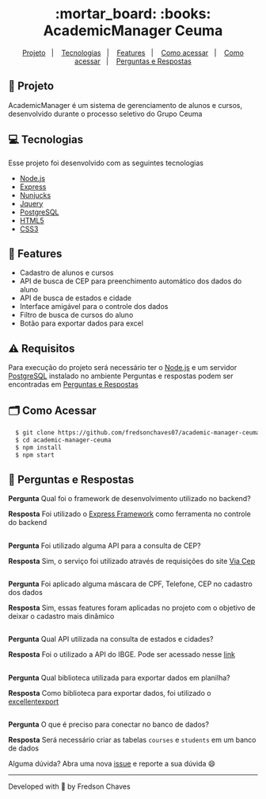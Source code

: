 <h1 align="center">
    :mortar_board: :books: AcademicManager Ceuma
</h1>
<p align="center">
  <a href="#bookmark-projeto">Projeto</a>&nbsp;&nbsp;&nbsp;|&nbsp;&nbsp;&nbsp;
  <a href="#computer-tecnologias">Tecnologias</a>&nbsp;&nbsp;&nbsp;|&nbsp;&nbsp;&nbsp;
  <a href="#rocket-features">Features</a>&nbsp;&nbsp;&nbsp;|&nbsp;&nbsp;&nbsp;
  <a href="#warning-requisitos">Como acessar</a>&nbsp;&nbsp;&nbsp;|&nbsp;&nbsp;&nbsp;
  <a href="#card_index_dividers-como-acessar">Como acessar</a>&nbsp;&nbsp;&nbsp;|&nbsp;&nbsp;&nbsp;
  <a href="#postbox-perguntas-e-respostas">Perguntas e Respostas</a>
</p>

## :bookmark: Projeto

AcademicManager é um sistema de gerenciamento de alunos e cursos, desenvolvido durante o processo seletivo do Grupo Ceuma

## :computer: Tecnologias

Esse projeto foi desenvolvido com as seguintes tecnologias

- [Node.js](https://nodejs.org/en/)
- [Express](https://expressjs.com/pt-br/)
- [Nunjucks](https://mozilla.github.io/nunjucks/)
- [Jquery](https://jquery.com/)
- [PostgreSQL](https://www.postgresql.org/)
- [HTML5](https://developer.mozilla.org/pt-BR/docs/Web/HTML)
- [CSS3](https://developer.mozilla.org/pt-BR/docs/Web/CSS)

## :rocket: Features

- Cadastro de alunos e cursos
- API de busca de CEP para preenchimento automático dos dados do aluno
- API de busca de estados e cidade
- Interface amigável para o controle dos dados
- Filtro de busca de cursos do aluno
- Botão para exportar dados para excel

## :warning: Requisitos

Para execução do projeto será necessário ter o [Node.js](https://nodejs.org/en/) e um servidor [PostgreSQL](https://www.postgresql.org/) instalado no ambiente
Perguntas e respostas podem ser encontradas em [Perguntas e Respostas](#postbox-perguntas-e-respostas)

## :card_index_dividers: Como Acessar

```bash
  $ git clone https://github.com/fredsonchaves07/academic-manager-ceuma.git
  $ cd academic-manager-ceuma
  $ npm install
  $ npm start
```

## :postbox: Perguntas e Respostas

**Pergunta** Qual foi o framework de desenvolvimento utilizado no backend?

**Resposta** Foi utilizado o [Express Framework](http://expressjs.com/en/) como ferramenta no controle do backend

##

**Pergunta** Foi utilizado alguma API para a consulta de CEP?

**Resposta** Sim, o serviço foi utilizado através de requisições do site [Via Cep](https://viacep.com.br)

##

**Pergunta** Foi aplicado alguma máscara de CPF, Telefone, CEP no cadastro dos dados

**Resposta** Sim, essas features foram aplicadas no projeto com o objetivo de deixar o cadastro mais dinâmico

##

**Pergunta** Qual API utilizada na consulta de estados e cidades?

**Resposta** Foi o utilizado a API do IBGE. Pode ser acessado nesse [link](https://servicodados.ibge.gov.br/api/)

##

**Pergunta** Qual biblioteca utilizada para exportar dados em planilha?

**Resposta** Como biblioteca para exportar dados, foi utilizado o [excellentexport](https://github.com/jmaister/excellentexport)

##
**Pergunta** O que é preciso para conectar no banco de dados?

**Resposta** Será necessário criar as tabelas ``courses`` e ``students`` em um banco de dados

Alguma dúvida? Abra uma nova [issue](https://github.com/fredsonchaves07/academic-manager-ceuma/issues) e reporte a sua dúvida 
 :smile:
 
 ---
 Developed with :blue_heart: by  Fredson Chaves
